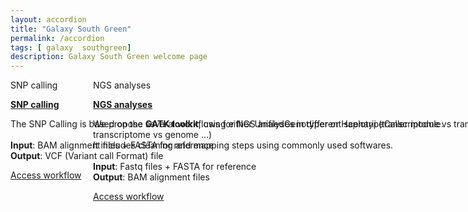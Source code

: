 ```yaml
---
layout: accordion
title: "Galaxy South Green"
permalink: /accordion
tags: [ galaxy  southgreen]
description: Galaxy South Green welcome page
---
```



<link rel="stylesheet" type="text/css" href="{{ site.url }}/css/slider.css" />
<ul id="slider" style="display: block; height: 270px; width: 915px; padding: 0px;margin:0px;top:0px; position: relative; overflow: hidden; list-style: outsidenone none;">

<li class="click click-previous click-closed" style="top: 0px; z-index: 40; margin: 0px; padding: 0px; float: left; display: block; position: absolute; overflow: hidden; width: 750px; height: 270px; text-indent: 0px; left: 132px; cursor: pointer;">
            <div class="textref textref5">NGS analyses</div>
            <div>
                <img srcset="http://galaxy.southgreen.fr/galaxy/static/style/ngs.jpg 362w, http://galaxy.southgreen.fr/galaxy/static/style/ngs.jpg 300w" />
                <div>
                    <p>
                        <strong><a href="">NGS analyses</a></strong><br />
                    </p>
                    <p>We propose several workflows for NGS analyses in different scenarii (transcriptome vs
                        transcriptome, transcriptome vs genome
                        ...)
                        <br />It includes cleaning and mapping steps using commonly used softwares.
                        <br />
                        <br />
                        <b>Input</b>: Fastq files + FASTA for reference<br />
                        <b>Output</b>: BAM alignment files<br />
                    </p>
                    <a class="readmore1" href="http://galaxy.southgreen.fr/galaxy/u/marilyne/p/cleaning--mapping"
                        target="_blank">Access workflow</a><br /><br />
                </div>
            </div>
        </li>
        <!--End NGS Analyses-->
        <!--Start SNP Calling-->
        <li class="click click-closed" style="top: 0px; z-index: 0; margin: 0px; padding: 0px; float: left; display: block; position: absolute; overflow: hidden; width: 750px; height: 270px; text-indent: 0px; left: 0px; cursor: pointer;">
            <div class="textref">SNP calling</div>
            <div>
                <img srcset="{{ site.url }}/images/snp_visu_galaxy.PNG 362w, {{ site.url }}/images/snp_visu_galaxy.PNG 300w" />
                <div>
                    <p>
                        <strong><a href="">SNP calling</a></strong><br />
                    </p>
                    <p>
                        The SNP Calling is based on the <b>GATK toolkit</b>, using either UnifiedGenotyper or
                        HaplotypeCaller module.<br /><br />
                        <b>Input</b>: BAM alignment files + FASTA for reference<br />
                        <b>Output</b>: VCF (Variant call Format) file<br />
                    </p>
                    <a class="readmore1" href="http://galaxy.southgreen.fr/galaxy/u/dereeper/p/snp-calling"
                        target="_blank">Access workflow</a><br><br>
                    <p></p>
                </div>
            </div>
        </li>
    </ul>





